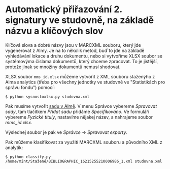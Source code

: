 # Automatický přiřazování 2. signatury ve studovně, na základě názvu a klíčových slov

Klíčová slova a dobré názvy jsou v MARCXML souboru, který jde vygenerovat z Almy. 
Je na to několik metod, buď to jde na základě vyhledávání lokace a druhu dokumentu, 
nebo si vytvoříme XLSX soubor se systémovýma číslama dokumentů, který chceme zpracovat.
To je jistější, protože jinak se množiny dokumentů nemusí shodovat.

XLSX soubor `mms_id.xlsx` můžeme vytvořit z XML souboru staženýho z Alma analytics (třeba pro všechny jednotky ve studovně ve "Statistikách pro správu fondu")  pomocí:

```
$ python sysnostoxlsx.py studovna.xml
```

Pak musíme vytvořit <a href="https://knowledge.exlibrisgroup.com/Alma/Product_Documentation/010Alma_Online_Help_(English)/050Administration/080Managing_Search_Queries_and_Sets">
sadu v Almě</a>. V menu Správce vybereme *Spravovat sady*, tam tlačítkem *Přidat sadu* přidáme *Specifikováno*. 
Ve formuláři vybereme *Fyzické tituly*, nastavíme nějakej název, a nahrajeme soubor *mms_id.xlsx*.

Výslednej soubor je pak ve *Správce* -> *Spravovat exporty*.

Pak můžeme klasifikovat za využití MARCXML souboru a původního XML z analytik:

```
$ python classify.py /home/mint/Stažené/BIBLIOGRAPHIC_16215255210006986_1.xml studovna.xml
```
